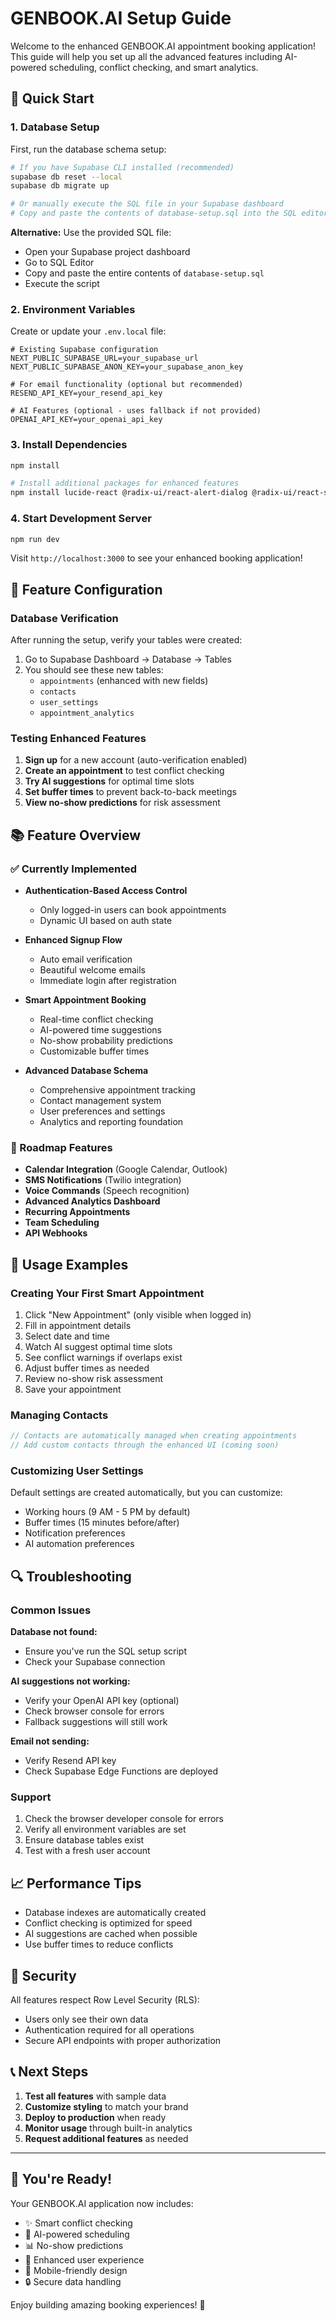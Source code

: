 # GENBOOK.AI Setup Guide

Welcome to the enhanced GENBOOK.AI appointment booking application! This guide will help you set up all the advanced features including AI-powered scheduling, conflict checking, and smart analytics.

## 🚀 Quick Start

### 1. Database Setup

First, run the database schema setup:

```bash
# If you have Supabase CLI installed (recommended)
supabase db reset --local
supabase db migrate up

# Or manually execute the SQL file in your Supabase dashboard
# Copy and paste the contents of database-setup.sql into the SQL editor
```

**Alternative:** Use the provided SQL file:
- Open your Supabase project dashboard
- Go to SQL Editor
- Copy and paste the entire contents of `database-setup.sql`
- Execute the script

### 2. Environment Variables

Create or update your `.env.local` file:

```env
# Existing Supabase configuration
NEXT_PUBLIC_SUPABASE_URL=your_supabase_url
NEXT_PUBLIC_SUPABASE_ANON_KEY=your_supabase_anon_key

# For email functionality (optional but recommended)
RESEND_API_KEY=your_resend_api_key

# AI Features (optional - uses fallback if not provided)
OPENAI_API_KEY=your_openai_api_key
```

### 3. Install Dependencies

```bash
npm install

# Install additional packages for enhanced features
npm install lucide-react @radix-ui/react-alert-dialog @radix-ui/react-select
```

### 4. Start Development Server

```bash
npm run dev
```

Visit `http://localhost:3000` to see your enhanced booking application!

## 🔧 Feature Configuration

### Database Verification

After running the setup, verify your tables were created:

1. Go to Supabase Dashboard → Database → Tables
2. You should see these new tables:
   - `appointments` (enhanced with new fields)
   - `contacts`
   - `user_settings`
   - `appointment_analytics`

### Testing Enhanced Features

1. **Sign up** for a new account (auto-verification enabled)
2. **Create an appointment** to test conflict checking
3. **Try AI suggestions** for optimal time slots
4. **Set buffer times** to prevent back-to-back meetings
5. **View no-show predictions** for risk assessment

## 📚 Feature Overview

### ✅ Currently Implemented

- **Authentication-Based Access Control**
  - Only logged-in users can book appointments
  - Dynamic UI based on auth state

- **Enhanced Signup Flow**
  - Auto email verification
  - Beautiful welcome emails
  - Immediate login after registration

- **Smart Appointment Booking**
  - Real-time conflict checking
  - AI-powered time suggestions
  - No-show probability predictions
  - Customizable buffer times

- **Advanced Database Schema**
  - Comprehensive appointment tracking
  - Contact management system
  - User preferences and settings
  - Analytics and reporting foundation

### 🚧 Roadmap Features

- **Calendar Integration** (Google Calendar, Outlook)
- **SMS Notifications** (Twilio integration)
- **Voice Commands** (Speech recognition)
- **Advanced Analytics Dashboard**
- **Recurring Appointments**
- **Team Scheduling**
- **API Webhooks**

## 🎯 Usage Examples

### Creating Your First Smart Appointment

1. Click "New Appointment" (only visible when logged in)
2. Fill in appointment details
3. Select date and time
4. Watch AI suggest optimal time slots
5. See conflict warnings if overlaps exist
6. Adjust buffer times as needed
7. Review no-show risk assessment
8. Save your appointment

### Managing Contacts

```javascript
// Contacts are automatically managed when creating appointments
// Add custom contacts through the enhanced UI (coming soon)
```

### Customizing User Settings

Default settings are created automatically, but you can customize:
- Working hours (9 AM - 5 PM by default)
- Buffer times (15 minutes before/after)
- Notification preferences
- AI automation preferences

## 🔍 Troubleshooting

### Common Issues

**Database not found:**
- Ensure you've run the SQL setup script
- Check your Supabase connection

**AI suggestions not working:**
- Verify your OpenAI API key (optional)
- Check browser console for errors
- Fallback suggestions will still work

**Email not sending:**
- Verify Resend API key
- Check Supabase Edge Functions are deployed

### Support

1. Check the browser developer console for errors
2. Verify all environment variables are set
3. Ensure database tables exist
4. Test with a fresh user account

## 📈 Performance Tips

- Database indexes are automatically created
- Conflict checking is optimized for speed
- AI suggestions are cached when possible
- Use buffer times to reduce conflicts

## 🔐 Security

All features respect Row Level Security (RLS):
- Users only see their own data
- Authentication required for all operations
- Secure API endpoints with proper authorization

## 📞 Next Steps

1. **Test all features** with sample data
2. **Customize styling** to match your brand
3. **Deploy to production** when ready
4. **Monitor usage** through built-in analytics
5. **Request additional features** as needed

---

## 🎉 You're Ready!

Your GENBOOK.AI application now includes:
- ✨ Smart conflict checking
- 🤖 AI-powered scheduling
- 📊 No-show predictions
- 🎨 Enhanced user experience
- 📱 Mobile-friendly design
- 🔒 Secure data handling

Enjoy building amazing booking experiences! 🚀
